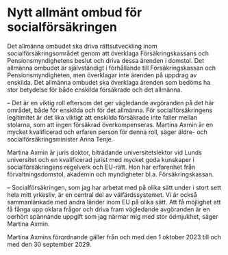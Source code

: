 # Nytt allmänt ombud för socialförsäkringen

Det allmänna ombudet ska driva rättsutveckling inom socialförsäkringsområdet genom att överklaga Försäkringskassans och Pensionsmyndighetens beslut och driva dessa ärenden i domstol. Det allmänna ombudet är självständigt i förhållande till Försäkringskassan och Pensionsmyndigheten, men överklagar inte ärenden på uppdrag av enskilda. Det allmänna ombudet ska överklaga ärenden som bedöms ha stor betydelse för både enskilda försäkrade och det allmänna.

– Det är en viktig roll eftersom det ger vägledande avgöranden på det här området, både för enskilda och för det allmänna. För socialförsäkringens legitimitet är det lika viktigt att enskilda försäkrade inte faller mellan stolarna, som att ingen försäkrad överkompenseras. Martina Axmin är en mycket kvalificerad och erfaren person för denna roll, säger äldre\- och socialförsäkringsminister Anna Tenje.

Martina Axmin är juris doktor, biträdande universitetslektor vid Lunds universitet och en kvalificerad jurist med mycket goda kunskaper i socialförsäkringens regelverk och EU\-rätt. Hon har erfarenhet från förvaltningsdomstol, akademin och myndigheter bl.a. Försäkringskassan.

– Socialförsäkringen, som jag har arbetat med på olika sätt under i stort sett hela mitt yrkesliv, är en central del av välfärdssystemet. Vi är också sammanlänkade med andra länder inom EU på olika sätt. Att få möjlighet att få fånga upp oklara frågor och driva fram vägledande avgöranden är en oerhört spännande uppgift som jag närmar mig med stor ödmjukhet, säger Martina Axmin.

Martina Axmins förordnande gäller från och med den 1 oktober 2023 till och med den 30 september 2029\.
